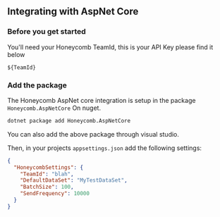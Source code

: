 ## Integrating with AspNet Core

### Before you get started
You'll need your Honeycomb TeamId, this is your API Key please find it below

```
${TeamId}
```

### Add the package

The Honeycomb AspNet core integration is setup in the package `Honeycomb.AspNetCore` On nuget.

```cmd
dotnet package add Honeycomb.AspNetCore
```

You can also add the above package through visual studio.

Then, in your projects `appsettings.json` add the following settings:

```json
{
  "HoneycombSettings": {
    "TeamId": "blah",
    "DefaultDataSet": "MyTestDataSet",
    "BatchSize": 100,
    "SendFrequency": 10000
  }
}
```